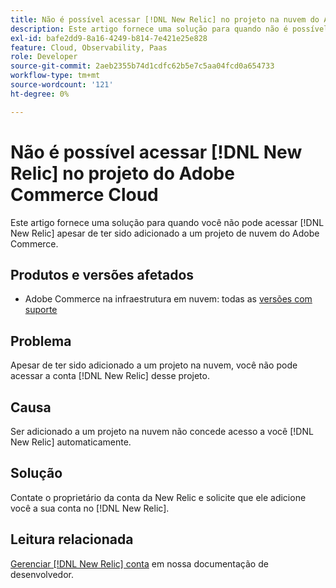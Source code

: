 ```yaml
---
title: Não é possível acessar [!DNL New Relic] no projeto na nuvem do Adobe Commerce
description: Este artigo fornece uma solução para quando não é possível acessar o [!DNL New Relic] apesar de ter sido adicionado a um projeto na nuvem no Adobe Commerce.
exl-id: bafe2dd9-8a16-4249-b814-7e421e25e828
feature: Cloud, Observability, Paas
role: Developer
source-git-commit: 2aeb2355b74d1cdfc62b5e7c5aa04fcd0a654733
workflow-type: tm+mt
source-wordcount: '121'
ht-degree: 0%

---
```


# Não é possível acessar [!DNL New Relic] no projeto do Adobe Commerce Cloud

Este artigo fornece uma solução para quando você não pode acessar [!DNL New Relic] apesar de ter sido adicionado a um projeto de nuvem do Adobe Commerce.

## Produtos e versões afetados

* Adobe Commerce na infraestrutura em nuvem: todas as [versões com suporte](https://www.adobe.com/content/dam/cc/en/legal/terms/enterprise/pdfs/Adobe-Commerce-Software-Lifecycle-Policy.pdf)

## Problema

Apesar de ter sido adicionado a um projeto na nuvem, você não pode acessar a conta [!DNL New Relic] desse projeto.

## Causa

Ser adicionado a um projeto na nuvem não concede acesso a você [!DNL New Relic] automaticamente.

## Solução

Contate o proprietário da conta da New Relic e solicite que ele adicione você a sua conta no [!DNL New Relic].

## Leitura relacionada

[Gerenciar [!DNL New Relic] conta](https://experienceleague.adobe.com/en/docs/commerce-cloud-service/user-guide/monitor/new-relic/new-relic-service) em nossa documentação de desenvolvedor.
